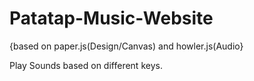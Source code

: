 # Patatap-Music-Website
  {based on paper.js(Design/Canvas) and howler.js(Audio}

Play Sounds based on different keys.
